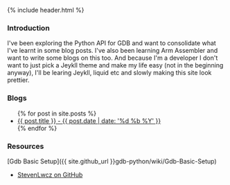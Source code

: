 {% include header.html %}

### Introduction

I've been exploring the Python API for GDB and want to consolidate what I've learnt in some blog posts. I've also been learning Arm Assembler and want to write some blogs on this too. And because I'm a developer I don't want to just pick a Jeykll theme and make my life easy (not in the beginning anyway), I'll be learing Jeykll, liquid etc and slowly making this site look prettier.

### Blogs 

<ul>
  {% for post in site.posts %}
  <li>
      <a href="{{ post.url }}">{{ post.title }} - {{ post.date | date: '%d %b %Y' }}</a>
  </li>
 {% endfor %}
</ul>

### Resources
[Gdb Basic Setup]({{ site.github_url }}gdb-python/wiki/Gdb-Basic-Setup)

<nav>
  <ul>
    <li><a href="{{ site.github_url }}">StevenLwcz on GitHub</a></li>
  </ul>
</nav>
